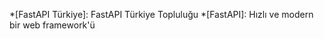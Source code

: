 <!-- markdownlint-disable -->
*[FastAPI Türkiye]: FastAPI Türkiye Topluluğu
*[FastAPI]: Hızlı ve modern bir web framework'ü
